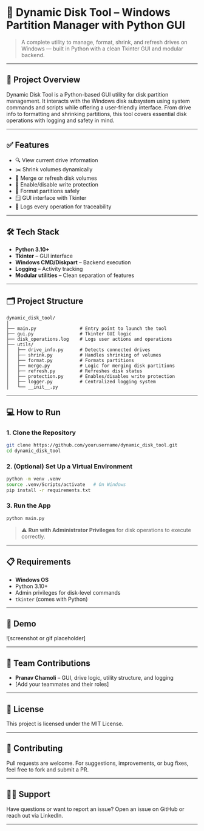 # 💽 Dynamic Disk Tool – Windows Partition Manager with Python GUI

> A complete utility to manage, format, shrink, and refresh drives on Windows — built in Python with a clean Tkinter GUI and modular backend.

---

## 📌 Project Overview

Dynamic Disk Tool is a Python-based GUI utility for disk partition management. It interacts with the Windows disk subsystem using system commands and scripts while offering a user-friendly interface. From drive info to formatting and shrinking partitions, this tool covers essential disk operations with logging and safety in mind.

---

## ✅ Features

- 🔍 View current drive information
- ✂️ Shrink volumes dynamically
- 🧩 Merge or refresh disk volumes
- 🔐 Enable/disable write protection
- 🧼 Format partitions safely
- 🪟 GUI interface with Tkinter
- 📝 Logs every operation for traceability

---

## 🛠️ Tech Stack

- **Python 3.10+**
- **Tkinter** – GUI interface
- **Windows CMD/Diskpart** – Backend execution
- **Logging** – Activity tracking
- **Modular utilities** – Clean separation of features

---

## 🗂️ Project Structure

```
dynamic_disk_tool/
│
├── main.py                # Entry point to launch the tool
├── gui.py                 # Tkinter GUI logic
├── disk_operations.log    # Logs user actions and operations
├── utils/
│   ├── drive_info.py      # Detects connected drives
│   ├── shrink.py          # Handles shrinking of volumes
│   ├── format.py          # Formats partitions
│   ├── merge.py           # Logic for merging disk partitions
│   ├── refresh.py         # Refreshes disk status
│   ├── protection.py      # Enables/disables write protection
│   ├── logger.py          # Centralized logging system
│   └── __init__.py
```

---

## 💻 How to Run

### 1. Clone the Repository

```bash
git clone https://github.com/yourusername/dynamic_disk_tool.git
cd dynamic_disk_tool
```

### 2. (Optional) Set Up a Virtual Environment

```bash
python -m venv .venv
source .venv/Scripts/activate   # On Windows
pip install -r requirements.txt
```

### 3. Run the App

```bash
python main.py
```

> ⚠️ **Run with Administrator Privileges** for disk operations to execute correctly.

---

## 📋 Requirements

- **Windows OS**
- Python 3.10+
- Admin privileges for disk-level commands
- `tkinter` (comes with Python)

---

## 🧪 Demo

![screenshot or gif placeholder]

---

## 👥 Team Contributions

- **Pranav Chamoli** – GUI, drive logic, utility structure, and logging  
- [Add your teammates and their roles]

---

## 📜 License

This project is licensed under the MIT License.

---

## 🤝 Contributing

Pull requests are welcome. For suggestions, improvements, or bug fixes, feel free to fork and submit a PR.

---

## 🙋‍♂️ Support

Have questions or want to report an issue? Open an issue on GitHub or reach out via LinkedIn.

---

